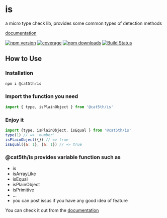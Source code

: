 # is
a micro type check lib, provides some common types of detection methods

[documentation](https://harvey-woo.github.io/is/index.html)

[![npm version](https://img.shields.io/npm/v/@cat5th/is.svg?style=flat-square)](https://www.npmjs.com/package/@cat5th/is)
[![coverage](https://img.shields.io/codecov/c/github/harvey-woo/is.svg?style=flat-square)](https://codecov.io/gh/harvey-woo/is)
[![npm downloads](https://img.shields.io/npm/dt/@cat5th/is.svg?style=flat-square)](https://www.npmjs.com/package/@cat5th/is)
[![Build Status](https://img.shields.io/travis/harvey-woo/is.svg?style=flat-square)](https://travis-ci.org/harvey-woo/is)

## How to Use


### Installation
```PowerShell
npm i @cat5th/is
```

### Import the function you need
```javascript
import { type, isPlainObject } from '@cat5th/is'
```
### Enjoy it
```javascript
import {type, isPlainObject, isEqual } from '@cat5th/is' 
type(1) // => 'number'
isPlainObject({}) // => true
isEqual({a: 1}, {a: 1}) // => true
```

### **@cat5th/is** provides variable function such as
- is
- isArrayLike
- isEqual
- isPlainObject
- isPrimitive
- ...
- you can post issus if you have any good idea of feature

You can check it out from the [documentation](https://harvey-woo.github.io/is/index.html)

